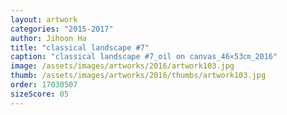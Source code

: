 ```yaml
---
layout: artwork
categories: "2015-2017"
author: Jihoon Ha
title: "classical landscape #7"
caption: "classical landscape #7_oil on canvas_46×53㎝_2016"
image: /assets/images/artworks/2016/artwork103.jpg
thumb: /assets/images/artworks/2016/thumbs/artwork103.jpg
order: 17030507
sizeScore: 05
---
```

